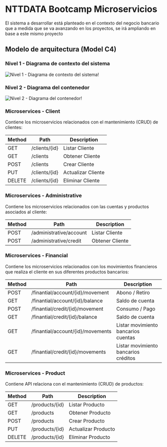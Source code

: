 
# NTTDATA Bootcamp Microservicios

El sistema a desarrollar está planteado en el contexto del negocio bancario que a medida que
se va avanzando en los proyectos, se irá ampliando en base a este mismo proyecto

## Modelo de arquitectura (Model C4)

### Nivel 1 - Diagrama de contexto del sistema

![Nivel 1 - Diagrama de contexto del sistema!](https://viewer.diagrams.net/?tags=%7B%7D&highlight=0000ff&edit=_blank&layers=1&nav=1&title=Bootcamp%20semana%201.drawio#R%3Cmxfile%20pages%3D%223%22%3E%3Cdiagram%20id%3D%22ujk5nt7GG_lKg_exM23N%22%20name%3D%22Nivel%201%20-%20Diagrama%20de%20contexto%20del%20sistema%22%3E7Zhbc5s4FMc%2FjR%2BT4WIc59FgJ53dZDddN7PPAo6BRkZUiNjOp98jIUBc4jTbTqfTKZPY1l9Hl3N09BMwc4P98ZaTIr1nMdCZY8XHmbueOY5tLzz8ksqpVjzPrYWEZ7E26oRt9gJatLRaZTGUPUPBGBVZ0RcjlucQiZ5GOGeHvtmO0f6oBUlgJGwjQsfqv1ks0lpdOled%2FgGyJBWtw9d1zZ40xtqTMiUxOxiSu5m5AWdM1L%2F2xwCoDF4Tl7rdzSu17cQ45OJrGiSrl7%2F9%2BOOf1V26FI9ONIcguNCLUYpT4zDE6L8uMi5SlrCc0E2n%2BpxVeQyyVwtLnc0dYwWKNoqfQYiTXkxSCYZSKvZU18akTFV7WYA8Xsl1wmJIWfRUSzcZbazHfmrXS1bxCM441%2BQL4QmIM3ZObSc9NwbQUbwFtgfBT2jAgRKRPfczg%2BgES1q7bg3wh14GVWThZ5mi6AwlEaSYisAHWTz%2Fi%2Bx1%2Fz7Jn7I8mcllXcwc15bRDqpS4Di8Mf90KrT5sGYNZcSzQmQsrw1WUm6NLLaToUkBP0McaeYExjByjjg3uarSVNqHVZnlUJZ1%2F5SEQOt%2BsRnF6Po7loteKi2%2BVKypuChVMsg52Ivi2FXir0R%2Fq17CTvB0NByvqcR4hsMGqNUj9%2BU4e24lr%2B5MxQo789ZGW9OumQI%2F19l7vbXPeat7iRjFGJu94EJE6ppq6%2FVXtxefqVgM3XTeooKZ%2F5oiBiGMnSxH09vc7u1smUSHNBNQFkTt0QMeD7IB7uug9da1lu7NlYd6KTh7ArNm4dpeoIcw9J26ZIuUqNTfHxN58lxG88s6ZXHmPqFZItM%2BQmZgtrs%2Bbk2yiTOh512wLBdq63kyPaxLDGFgqX%2BZHQFqtixpva9d9UUt2ANxSnMmxMku%2B2PjH1IXMKlIqBbBOofFZ%2BACjmdBpmtdVx9N%2Bmxe6uKhO%2BgcS2upecg1hu9gHxY1%2Fr4JhdtTKWA%2Fpt%2BW7cQBYzEyGWOQUnlT0LDPICIeU8i6UJAslxPjLK4iUSpU7oBjWiMETwNo%2Fmbhr85C5ywLu3shuyHetk88g5YqUXwSPSWqWUO1nOUwRqNtLWzfOgPAEeMIjxoWW5NIXXvWtT2G4ZAsIzg6YzpOEbPF2BiZzhRHfwq2GprTB%2B73AKzdB2xbNgk7nyKs8%2FMRVunbiBXgy%2BwlejJotCoKmkWkY%2BwrNP4RoDQgNdErrpu40BtHdkthJ16hyhi3E%2BR7L4T%2F%2F5Q0t81Qn8W3ybUvvl388XJ9%2B%2Fi4TIvk4%2FX9h6v7%2BsnvK7k2vM17g3O957uOSo41oJwG3whUC3WN0Vdfb4K0AaOKpOvL7Yohoysth0zgid%2F2wjhujOGM0DXcDZ%2FU86zVCQ1apYMPRCB2ZYdLDN18AqtMEGFiFXiGJhLVa45bk%2BQJhYdO9HN2pzeI1czugcRxPa6lHMNbl1XzUkMq%2Bq2HMQocC5I3d%2BA4TMVLfGL9B%2BqtVJvgHHWL9l4Y%2BOYZauqrkcKS0UrAqjtSfh8M3%2FFgsK%2F6B8PUrbdnTxwMzrcfDFjsXjopU%2BPVnbv5Dw%3D%3D%3C%2Fdiagram%3E%3Cdiagram%20id%3D%226kr5Hfd6z6B2QjgmZJdZ%22%20name%3D%22Nivel%202%20-%20Diagrama%20del%20contenedor%22%3E7VxZU9tIEP41rtp9gNJh%2BXj0AYGQcKxJYHnZGkljWSBrtKPxlV%2B%2FPYes0zYQxxBWTgJWT8%2Fd833dPao0zMF0%2BYmiaPKVuDhoGJq7bJjDhmHoesuCX1yykhLLMqXAo76rlFLByP%2BBlVBT0pnv4jinyAgJmB%2FlhQ4JQ%2BywnAxRShZ5tTEJ8r1GyMMlwchBQVl657tsIqUdo53Kz7DvTdh6wl1ZMkWJsppJPEEuWWRE5knDHFBCmPw2XQ5wwBcvWRdZ73RD6XpgFIfsORX%2BHpCLK3q6QpEfno9HTxetC%2FtItRKzVTJh7ML81SOhbEI8EqLgJJX2KZmFLuatavCU6nwhJAKhDsJHzNhKbSaaMQKiCZsGqtRF8UTU5w84dHt8n%2BDRDojzJEWnfpBol%2BeZDJrMqKNGfbkck3jgnM87Y6zNOg8%2BHhvJ5BiiHlZV7yZXZ9%2Bfflhz%2Bv3qwevOnBifHRlSj88804FaxU%2BYTDGjK1CgOEDMn%2BctAykD89Z66R7AF7UN4pHYj9xEYTIBcvAETBHTghU3L9FUtd9H4ZMfeg2%2Bra2GYep8tQezmEE%2FNFG%2FXUVKvVgyxLFD%2FYj5JJQKPS5eK2lkzJdmguGnDT01jEGmGz5GGBvfVa7K9e1Z7Ic4jmX7AbJxINuFagGsbn9MQpYzpda%2FM5IUHMXCGPgY9Fa0TAvhm6d%2Bi1bsVGCp1TCspBDW0y5WAJnsOS92%2FflaZMnGxFpBY9YwUzerlwyBbmvspbPVt81WteKQANY42wpshCM%2BVXWt%2FO7m1qdqLYrTNDKosPng5FEkgxCZk8x7U8dcz51sbkSLic9wHCFxRhdAD7wCnOvBeram1jFP2xbIY0bJE86WtEzdGqguMvKx%2BPAaEyRMf7r0OPMcO81jabIw8j4KfI%2BbvQOYAdZu9uFoohPXZ2rcEfFDJo6exc1DO4YlHGjiH7eOAch0%2FqTkeVk7L1QCvSCskhkVwsom833DX0BdDEaFbLEJ2jZYnGPK8HIrkKlSU2%2FKKgk3K6ZapERnaEo2yZJcR3sx9sGjgr9qdnq4JIuVs%2Bz1L43udO71LyPj4cOwU%2BXkjDI7VeqZ75KdvvoOJTGmc9%2FhFNJzp37owynmQyAV7ASnGAF%2FUImKn9Ec8dGFLvwcRVTyXJ%2F7QoZ2h%2B1xMFtuJrIg4G4dmC2ZCXdQTN4hlDeGwfxXbCIbFEuC3UQpw37IccBOWM1mH4vNNh%2B0jWyW4oWecNYoz1kZbBCG0kfOkyeqJbwUkhCXyU3XWnpf20JhJZZC1EnYVKskxaGldfUynRW5oURvRpnfqjhvTURl0jOqmPBdsGNGZuQpcw8UaRQY0qigyGYVRRo%2FTZHPweMUYIeIIRvFOCnJAG4ef5OBQWXsTEIwLk9N7isJPQ6Tl2R082Uj%2Bo7QPI0ZEhzlRzAcEwpBrzjD2UDijxjNAY7jrPZAoDEVG5PQwNhfSqjGdJpB6D8PCtEJqr4YjjMLbIluW2jKwSO042jdeLrgvw9wn7T4nzcBbnMrcCcBgLMKfEBwanLEVOhp7YZyW%2BL%2BFzsR5B3HFyG9YfaMYbcQDxkvQf4y1J%2B0h73hT0QurwfsfcPwL4hcCrDcfmewXJXEGa1ihqdl4JbykUMi3OeWhtRgQKkXRYHvoAz2kjFbwLoVmjsENmYQqKJV2DZ2pIyaNxvgMdsAGWUnuALWXuoav35ICr6zS70Vm3eCVvMF3mYxfbIDsnKRaeorGloBkRRIlTClJT5lWJKfnaCXgJZYSbPPTyssWdBTYpswiK7WrUA4hmlxRDA1OA23IhLXUkHi8PIJXiMGkMgb7MDSNSucXcK4r5M6u5j6oCI8HQgDGQq9AF%2Bnwn5IvqgDsgb2a%2BS6sl9NTAwCyl5yWcAl6jYh0wteRtxNkQ%2FQzYzGEGv%2FhRXjCBUYo6qxRmpMT%2BZYArboyY5JMGO4lzr6tbu%2BT3ddy%2FGC0S7zAkRlFcTQbu8%2FpVV512B%2BkJTWtouUnSmtvV%2B4iKowK7TKKKhjlbZ8zQWpsTQL6c9mp3CBVtDXm1v14YscQWor66lUmU%2FJXm7P465uX%2FQ6N9HZ2c3orn3mzpOl%2Bt%2FYS%2BUi6O%2FSXqz2fvf%2F7ubb5dHiZnHVcu8fg%2Fsu1Ub6kfXm%2B7%2FX7a2c494z3AeBg1Znr3DwsnRPNp8TCo%2F61WkffOwdq5T8SATzMj3TC71ZgHhFzJzjpHIpHZTLAMhL5QW2eYKIu1OiYyczCErAQo1TCAkjEsa%2B7Qc%2BWx0fLoypUzxvluLZDBE7UzyZO14wrr60rIypHzLXo%2Bud3mBY53oOl%2Bvp5nHW1J6b7Gnt36f%2F5%2Fzy6P62%2B5l9%2B05GdEk%2B%2F2tOPoyPts33ypJ45SLs3Uf7FdfUJMIUOQBlOBY3DiEKHR9E8TaG3eONtXzfKnMPPUUhfwERZJSnDxqFe5T6cvogBHiYy%2BnNx6u%2BnK6zXXtgxvp2ung7DY4fW4PrYV%2F2qcOMtwkzNjsn9U1yHV3sxNBDXiU%2FLwP4UaKLbam%2FnSnC5u8QXQwCn5%2FCAwcTotOGesWV2Lwf3rYwLKmSCynWpCjLRETES%2BpXYT9WtLH5uNXRRh1tvIIprVYdbVRHGxJJp2SOp%2BJdD3UPYq%2Ff%2FXojkK1DkLcJQTZ7MHUIUocgO4H1%2Fb7NWvB3rylxZw4jtcNbO7xv7%2FA%2BxvfGp%2BbVYNXvdhad0fSbgXclfmqH94M7vCUQroDqjbjcMfNvkx7S4eXvyKz%2FZxD58lD6%2F6uYJ%2F8B%3C%2Fdiagram%3E%3Cdiagram%20id%3D%22rXOd0vIDMFLTdm29v_h1%22%20name%3D%22Nivel%203%20-%20Diagrama%20de%20componentes%22%3E7V1bc%2BI4Fv41VO0%2BdMoXbMgjl2S3tjozmWVqd%2BZpSxgFNDGWVxYE5tfPkS3b8gUwDdh0R%2BlL8LFuPjr6ztEnWfTsyXr3D4bC1QtdYL9nGYtdz572LMt03T78EpJ9Ihk8GolgychCJsoFM%2FInlsI02YYscFRIyCn1OQmLQo8GAfZ4QYYYox%2FFZG%2FUL9YaoiWuCGYe8qvS%2F5IFXyXSoTXI5f%2FEZLlKazbdx%2BTOGqWJ5ZNEK7SgH4rIfurZE0YpTz6tdxPsC%2BWleknyPR%2B4mzWM4YA3yfC%2Fnb8MPv7DQkIc77f5%2B%2BuLsfoiS4n4Pn1gvIDnl5eU8RVd0gD5T7l0zOgmWGBRqgFXeZqvlIYgNEH4B%2BZ8LzsTbTgF0YqvfXl3gaJVnF9c4GAxEv0El3Ofeu%2BJ6Jn4aeqkhaJZBx88fQq6YR4%2B8rSWNCDElpgf00reP2DYmK4xZ3vIyLCPONkWG4KkhS2zdHknwAfZD%2FElnf8hbBQa7yMPr8AWMSuZcf8ntJblj1HwToJlT%2FSr27NsU6h7sok41MPS5L%2FuQ5m8fGeKI4%2BRkBMaJAlGQpwlMuibUMUKw%2F9zqKlnTZRqRBuhbaJbRVKRfr6JSICjKCnfR3PsJ%2BVCNh%2B0OX6jAS%2FYkvv%2FDU1vfIliaxBtMN1wl9%2BET0v5Oy5lngscqQ3LSW%2BCPuflDCBLai6KF2SbiZyksFhXUJgzVfKq6dImsGOFnfu05rGnlaV41Acdq6VAR3jxT11ep9i7Bf3U6aL8mNYpWLAU%2B5cwokCEMpRFbXKcm4WhLYzoY0U4jkIUj8kP8A8iAwzsSfa0tjG0nwcOyCPO6DtW77i26UxkFYr8Lf4ROVYoNv31bilcz4PXf0hMFlo%2BRj5ZCrP3ACPA2u0xDE30tCBctjukJODx0HOEeRgPoMKJEf8T1jEBmSmupLwoGxSFUmCWhHUyq0ZYW2SxbvgLsIvBqNA87gQj68YtZhzvjiNjFcjSDI7tJHmkd%2B5LX%2FWRuzrLkLKV6uaGxtngB5cS%2Fy7Cwtk%2B4nhdhb9EPvNoiMfCQSHZGEg0CkOfeChHwhl94x%2BgpVJxbWCagic1pUJX8i%2FSdkWxPn7jBwCgiow1IHUuXn57kyTEqqo%2BirQnIcg9CkF5DFKHQjHwzIrAcyj%2BQMyTWS2jhE8BDXAdNLnxTxWakh%2BQx4Y0Rt77Mm5nqbwUm2JN2mMxgkFl%2FkiK55SDi85KoQwGRrlF8GgwGn6N4y0jF4hHMuQDviIOyCcKHILq%2BlUIZJQjruAJgCeBJAItpwyGJgqWPn7NheOAfpUDxEhb94oWi6ReI34wn36M0qBbSGRUrtSCdyEKUgcB1WxYBAHVv3EylJIk0EaZI4NqzJ62OEHsuKZ5RP0Nx6Os82pB3aqieh3SZ%2FBbhXqrDv%2FvwicoMqvoKK7gGByj4BZcs%2BoXbHNQ4xicyx1Ds4lL2sJ2Zy6gPrb%2FTeR%2FcNLL31OzFRfTXeFqr14pY2majtIMhq44y0k76%2BQ0J5nEXn%2Ba07AHO5l7%2FmA96HTag1bn7EEnSu93qnT7cyp92KnS%2B59S6faNeLCGSnc%2Bp9IPhGYtKd39nErv1pEOPqfS3dsovQm1pPDmMIlHJIg58SAmVZIUubySLCsEe6sApuZLOU%2FCD8sHuPEvtEWzmJ2NSXVjFCw3PhIZMfce0swVfr5A6Sb0%2FAeeC%2BZdzKjjij2lEYyCGVjPDEchDSIyJz7he1l6S%2Bx8SqifzcQrynTial20FiRNMI%2FCrPBcud8PZ%2F%2Fkij%2BdcPaFRasqY1ZDl4N1jRPTUmz9FHk2T2Dn6zwVFHHoOPVVYv9NcziaTEsEnlUl1jLOv0LrV5cNngbT0bTKdjUm%2FL%2Bd8bk2j3MTwt8sEv62VcP49%2BsYf7clYsfsPtQ%2BuSSNd4QrHAJc%2Fa7cyRkEcbFXLsr8wRWdrt3U6ZqXOl2Z9VUMqNyyADSLnOGgzAQmjyCz5TYDmkZ7JZkcqAcrMrMdJLKioVPa93CqZaUM8CFpQ27CmVoujy6mgmNH0SVRxQsNlhTu%2FERnv3w9GD3M0FasZyUL%2Bmu6xeuYL5eBxDxbP6MhZvH6TLsL%2BTpUuKdQ4fjiWhoqeHufAKwysaQl12dMp90IwbJH1vRRRwjtRQjDMry6TSME6%2BII4bw9AS%2FEYxSC1y3xCBVIN1qsSUCgwxNHdnim12yXQKH8A8XrLQN3tGXAso%2FCmt4zoPcM6D0DN9sz4Bb9hjus%2Bo1B3ZYB%2B%2FKZ5Xl%2Bo4jjI8%2BD8SbwKdtiCyOUUd%2Bv3WRL1yGMJzmFOUwBzkImt6vF%2FiNzRk1IPy%2Bv4x5IvptswY1bca%2Bx%2B%2B231%2FbPcFQnHNNZ4bRrj5%2Bezwqfc1fn1rk1yxi6k8caR1GKTDXMXgtmTaPEs9Tt2b1RfN6Mwet3%2F1LJFYk1y2lIrPUvXSz%2FJjrMLW3VGw6Ps2F962j6W5BhhzzvhImoTTte7Xjbc7zqMr92vNrxnrMn2u7O8V5IjP0sOH%2F4HGBx9UwCFHgERNHVObKJT4QBt7i2oNmxptin36jR7JhmxzryHsPyKzX3S49pQkzH5W3H5YMzfJOOyzWyqshaWrAeNN7S1hoh1smWtu%2FiTbfktZ4m7JpdbwS3ZdfMfr9oXOluiEP0mmmVTlQoZbgtv6YZNe252%2Fbc6nt52nNrz33OUpZtdee6NaWmKbWLKbVHTalpSk1Tah25D7e0InPHnJrecqbj9E7j9MJRDjpO10B7FtAOSnF6zXlgHVNsjqbYjp4n0tqboedSbJXD5u7xfU69hU078ntx5CpWa0euHfkZjtwyy3vYjPYcuSbcNOF2KeFmW5pw04SbJtw6ch%2F9Dgm3hvPAH%2BokvXQvwendER2epKdZTj05upvJkX6%2FR3u3b%2FZu6YHDHUyOGnq34Q%2Fl3dzv2Ltp5k87t7ad2zkvcGnnpp2b6tzS9%2Fzv17nZj507tzMOfu07w55y9OuDYQ56tzv%2BteHhE0023F%2F65SUNj5UwS1ZzpdNfrfLa3%2F0dd9Hd2a%2FJ17gaKJ14GyR4o2wtiVf1u13%2FFqEtRBqRmlqcVO9tGEtCCEHHWcYb2WHxG2x2naeN%2Ft5qKKGPji2U0u3RsYVTbvTRsfro2Bxr7fTodoldj3cXYvSt7ynEaOts%2BYbv3jUJLi79QsGGL9VlR8Bf%2B2z5ytaiO3zdr%2Fv4AlA6dk0xBaKPkf%2B8scDx85Z1LPB5YwHTLH3RzHDQXjBw3yiqv6FDQ%2BtpaNXf0KGh9QCV6z7Wx5xtQKtYVaKUq%2FGs%2BDa5F7oQEPX0Fw%3D%3D%3C%2Fdiagram%3E%3C%2Fmxfile%3E)

### Nivel 2 - Diagrama del contenedor

![Nivel 2 - Diagrama del contenedor!](https://viewer.diagrams.net/?tags=%7B%7D&highlight=0000ff&edit=_blank&layers=1&nav=1&page-id=O-kgVfaqMr8SLMBScucg&title=Diagrama%20de%20Servicios#R%3Cmxfile%3E%3Cdiagram%20id%3D%22Bx6dSO8bz-AME_juLxk2%22%20name%3D%22Modelado%22%3E7Vtbb%2BI4FP41SN2HQbkQLo%2BFtrOrpVpmWakz%2B1K5iRu84%2BREjinQX792YicEc2unITNSEBKcL8eOc77P8fEJdNxJtP7MULK4hwDTjmMF645703Ec27aG4kMimxzpOV4OhIwEyqkE5uQVK9BS6JIEOK04cgDKSVIFfYhj7PMKhhiDVdXtGWj1rAkKsQHMfURN9IEEfJGjQ2dQ4r9jEi70me3%2BKD8SIe2sriRdoABWW5B723EnDIDn36L1BFMZPB2XvN3dgaPFwBiO%2BTkNPg2%2B3P8xnf919%2B%2BXh4c%2FJ%2F0VOK%2BfVC8viC7VBc8YBEsRyHzMfKMDka5IRFEsrPEzxHyujljC9heEBlO0gaUcSMqR%2F11b4wUw8ir8ERWHbAGIw4wrnl2r4jGXLVWfDKfCZ6avzt6B7tG64jhFKdejAUpRkpKnbHyyYYRYSOIxcA6RcjKDpyOBGcfrLUgF8zOGCHO2ES7qaF%2FxqoQ9VOaqVIk9UNhiSyGOBpFSZlj0XJInvij%2B3sClY3BJgsfkAJ3iInnGBoPveAIUmMBjyPkllO5AiJIwFibFz7KZjBIRk%2BRawREJAtnzOE2QT%2BJwmrnd9ErkbxUBCYFo%2FkyzubAQDbHoYZwAiXkWEW8s3iJGE6vrdTwx1omw7dIWb%2BnO%2BARiMXxEMgaxEMAKSxGMGXDE0VMhT5Pro1PhtAAU4%2B6ZjLt1Ee4ahMcowhnC%2FAViV7Zl%2FdYy%2F%2FHM95tmvmcwzzeJZP5qhlkKsbjbiuA51m2UiPsjYgTRVgg1CGHUtBDskaEEH3EcQjbKqxlKyQvkWrj2ufjeyqAGGdhO0zrQA9jWAUQkJRALNF5GmBG%2Fpb4G6r3GqTdzeEoiwh8DnEBKeMt%2Frfyfm%2FfXx7%2BZ9%2Bf8M8wJg5b%2BOukv6hTNbQL20R%2FjlvZaae81TbtnsD6hRF5lW7c5UbfxNHdHCje9PVQWK%2F2Hc9k3uCTBo5%2FRidvZe3L2emcr4EjhZh%2FjtU3egUH4M2Epf8zLNy3hH034vnrNRQkfmms0avmuje99ZZmL8u2aezJdoPuH8CVFLK%2FJ3BEWIXGXb6syNahgb1XmojIwi3PXvg%2FLNks7naW59juzNKcuMvWAqmkaOkBoO38PTYZfJ02zzbt4kZi3hH884Y2nabZZS2kfodfJeOOJmm0%2BQzd4xkGI9YKsuGTinh%2FgQK2AIpALCOVT1ylAosD%2FMOcbtRKjJQe5FvNIr9N4TfhXGdzuaOQp%2B1tmO72esm%2F0IpwZmy1jhhkR14%2BZxmIRi6%2FbRt6Xp82yq8wq%2BoqDa%2FkbKWHCi8whJHJHqB7lwXU8hSXz8bEEOPcT2UiIj1beVIcyxkcFwzBFnLzgyjD2yUE1ncnJUKYTRf6gc0N7R1H5SFWrHVEVw%2FgBnZlP7N%2BmM%2BsHdVbRmHdcYVpN9s%2BipsHPpiZr1HVGWy%2BvKi5v0HUdq3x51RPk12tozTiN6%2ByItu9dVrRmkfleLDwRlstMu4N54w7GPTe9qXELs7fS3G5hzn5O9OuVmm2z1qwrURMhe%2F3boCeI258G1aKA5jc1ZvEZRfmEbx8R10h843sbt6m9TbEbKVPGb5WM8X35Y7ln6g21Lfu1u9Zw9OY90%2FuzUV0lOJ2OepdJR3fzRGc3gWg%2B4RRm%2BU%2BX3L38v5B7%2Bz8%3D%3C%2Fdiagram%3E%3Cdiagram%20id%3D%229GDHkVFBNGfcMy80zV9w%22%20name%3D%22Nivel%201%20-%20Diagrama%20de%20contexto%20del%20sistema%22%3E7ZjbbuM2EIafxpcJdLCc5NKynW2BtAjqALlcUNJY4oYWVYqO7T59hwdJ1CHOprsoFosVcjB%2FDYfD4fCjrFm42p8%2BCVIVf%2FAM2CzwstMsXM%2BCwPe9W%2FynlLNR5kFkhFzQzBp1wpb%2BA1b0rHqgGdQ9Q8k5k7TqiykvS0hlTyNC8GPfbMdZf9SK5DAStilhY%2FWZZrIw6m1w0%2Bm%2FAc2LZmR%2FcWfu7EljbGdSFyTjR0cKN7NwJTiX5tP%2BtAKmktfkxfS7f%2BNuG5iAUn5Nh93y4fP2%2BPvx6vnzU%2FyYPMd39%2BmV9VLLczNhyHD%2BtsmFLHjOS8I2nRoLfigzUF49bHU2D5xXKPoofgEpz3YxyUFylAq5Z%2FZuRupC91cNKLOlWidsJoynL0a6p6yxNhGqsN6ceDMLfhApXJhtYAuIiBzkBbuwXR6sa%2BB7kOKM%2FQQwIulrPw5iCyxv7bo1wA92GXSTJ19UiWLsjKRQYCmCGFTx%2FE%2Byt%2F5jUr7QMp%2BpZV3MgtBX2V4daonjiMb86VxZ8%2BGdNdSpoJWkvDQGSyW3Rh7fqUwUgH8THGkWrJxhVIwYm1pVZarsk0NNS6hr45%2BRBJjxi90YJjPe8VL2Smnx94E3N65qXQwqBn9Rnbqb%2BCm3%2F7WXpBMimw1FDHMT85kMO6BmRu7LGX1tpcg407lCZ9Ha6evaNSGIS84%2BOlv%2F0mytl5QzzLHrBRci1ddU36i%2Fur38TOViOM3gPSoETv1bijiEcHayGs1uc7%2B3s1URHQsqoa6I3pJHPB5UB9zXq3a2oXcb3t9EqNdS8Bdw7yxCP1rZIRx9py%2FVoyC69PenXJ081%2Bn82pQsRh4TRnNV9ikiAqs9jHFrkk1GpY274rSUeutFqjy8a0zhytO%2FqjpWqPmqZfW%2BdtMXreAPxCktmBAnXfbHxh%2BkLmBRkUQvgtcu4ysICafLYByDzHYIQ3s02bP51jaP3UEXeFYr3EOuMfwA%2B7Bp8fdNKNyeawn7Mf22fCePOPGRyRiDjKmHgoZ9DhHxmELWJZLQUgUmeHZIZa1RuQOBZY0QPA%2Bg%2BYuFPzsLw4ss7J6F%2FIZ42z7xHFrqQolJ%2BpLrbg3VSl7CGI2%2Bt%2FBj7wIAR4wjIm1Y7E0idR15d%2F4YhkOyjOAYjOk4RcwWY2NkBlMc%2FSHY6mhBH7jfA7B%2BH7Bt2yXsfIqwwY9HWK1vU15BrKqX2GDQaFlVjKakY%2BwbNP4%2FQOlAasIrLqW8shtHuWWwk29QZYzbCfJ9FML%2FPSTLbTfVF%2FH9LtfmH%2BDa8DHvHc71vt91VAq8AeUs%2BEagWuhrjD5zvQvSBow6k2GsdjCmjC2tnHCJJ37rhQvcGMOIcGq4G57091mvExq0qgk%2BEonYVQ5vMXXzCaxySaSLVRAUTRSq1wK3JilzBo%2BdGJf8wW4Qr4nukWSZGdfTE8NHl2XzUkMp9q2HMwqcKlI2T%2BA4zEHU%2BI31LzBbyZhgjLZH%2BywMYvMKhvp6pKTm7CBh2R0pvw6G73gw%2BDf9g2Hq0TvyJw6G4NsPBmx2L520qfPqLtz8Cw%3D%3D%3C%2Fdiagram%3E%3Cdiagram%20id%3D%22O-kgVfaqMr8SLMBScucg%22%20name%3D%22Nivel%202%20-%20Diagrama%20del%20contenedor%22%3E7VxZc9pIEP41VO0%2BxKUDAX7ksHdry0l5g6uy%2BziSBqFYaJTRgGF%2F%2FfYckkYHAhIHSCF8odbc0%2FN93a02PXu62v5BUbL8SHwc9SzD3%2FbsWc%2ByTHvkwB8u2UmJY5tSENDQV4UKwTz8DyuhoaTr0MdpqSAjJGJhUhZ6JI6xx0oyRCl5KxdbkKjca4ICXBPMPRTVpV9Cny2ldGQNC%2FmfOAyWWc%2Fm4F7eWaGssJpJukQ%2BedNE9kPPnlJCmHy32k5xxBcvWxdZ73HP3XxgFMfsmAqv5mT69u1lFr887Tafv3ybzL7SD6qVlO2yCWMf5q8uCWVLEpAYRQ%2BFdELJOvYxb9WAq6LMEyEJCE0QfsWM7dRmojUjIFqyVaTu%2Bihdivr8Asf%2BmO8TXLoR8V6l6DGMstJyhHxYeyeezYKsqYdbZmspBUI0wKxtVYr9AcXGZIUZ3UFFiiPEwk15IEhpWJCXKzYB3qh9EJfE%2Fcp1FAYfIQ8vQRcxrahx%2FxNaqfYnKH4N46DH93XQs2yTL%2Fd0nTLoh2bFX3aJKl69M8OpR8OEhSSWBcZcnBcyyIIvxRLDbxd66llTrRs%2BRhgb31ZelJd312kY4zSV7UfIxZFsF6pFsJqTBYlZSZcG39Yku%2FEhFdrAx2AOkm1xE94F6q9oxS0EjloNy8luwnq61Qogkz2XxX64yUWObEysFTTmzLS6erlsCLStsVNna7bNVrXikQjWWG8FNsITr6a6Tnl3S%2BvTtBbVaVqHYMHS9F%2FBiAYR2lHmvalzbpaONleit2XIcJogcSbfgB94BTjY03y2tjGyH4cOyFNGySvW7wxs05mqLjT5Qrx4jSUSqr%2FaBpx67rz%2BnVRZGPkERWHA1d4DjABttydwNNGDHzI17oSEMRNHz%2BHqYdzBEk4N8cO1Ywoyk18peVk2LAuVwKwIm2RWg7CxyXLf8A2wi0GpkCs2wci3cYMpw9t2ZKwDmarQdxQ3ZeSsLt8KprMMJVvqLDcyTsY%2BuFTwdwI92TdFT%2F0j6cm5Bnb6GHqUpJhuQo9TyNhfhXEIp1gOoc5OcIoR8AeVqPgX2iA%2ButiH3%2FOESp6bcGPIMr5gdxGtt%2FuJLIq4XQdqS9bCHhST9wjljWE4ETu2lA2KJcF%2BVkhjP%2BR5oCesY7MbYLN%2BK5sVeGFmnDUvc5aGDUJRJsh7DUS1jJdiEuM6uZnGwJwYLRRWYylEvYxNjUZSnDnGvVmnsyo31OjNqvNbE%2BflRFQnPauJCa%2BCHTWZVabMd6BIq19mSKuBIvtNFGn9MEUeg8cFwM4QQy5Kc%2BjVALeMv9nAoDL2ljEoV6Am95HEAYfJT2T%2B99Ne9J2jTeEzZDjKj2C8IBS8XnGGdUfitxRtAI5TvfRUoDEVu5DRwCLcSqjGdKUh9O9nhegMVU%2BGY22BHdHtAK04eMRumuSNFwv%2B6wD3w4B%2FXQS4nVbgzhwAbxeFgODU5oip0NM5DOWuxP0nNxOUDceTkN6yx9bsvuIPWacgfx3qH4az8ewHPJfvB%2Bz3huGf4LlUYHl4ZbDcFMSZ71KGV3XglvK5RxI84ZqG1GCg0DhJotBDGvaSBXuDRao0dw5s1BCooVXYSfZBKTVvNsILtgcy6kZwA6ydahp%2F%2F5AUfOtL3YrNB0FrcIK1WQ2fHICskmda2IqWUUEkBVI1TBmIVx2W5Osg6GWgJVbSnvADDEsWjZXYJQy8q7wVcMcwrY4Ipgan4UV44kYhyAxePsFnxAASeYMjWLp%2Bg7FLGLd1CmMX0xCKCEsH3ECG4iDCz4VwEpMndUByYH9Gvi%2F7NcTEwKEcZ08LuEQ9TtB6wduEmynyArpZ0xQc3c9YMY4oAmNUNXKkxvRhgyVgi57clERrhseFod%2BZ6%2B9prpcDWtawzgvglTUQw3B4ppDW8KZCWtljvIMxrX7zth4d0xJVYVpopxVQ56po%2BZkLCm1xKvHP%2FqjyCK1S3uz328rDGzmCQlnyqTTpz3EKM%2BoUprGg9StoTN9sLf9zNOb%2B4hpzEYX40bD4WRRiMLoAhJiXx5CLaMTwV9CI%2B%2Fbyp2rEaVFDPSwYC8fsu6OH%2BC6468knO3MRE5JRvnEcrCPEK2Lm3WWVa1HFUiBJ5ia8YZfHGblVLjr2tEFQAjpqPVKcJiROQzeMQrZTrXeRwtuLFJYydvaHCrVcAdCuiVQtTdfPGTM0zdF4OutihmeLGfbtMtDaZt05bA4aDs7kG5q3lY4nTfhjiNz%2BQSL%2FGRkPj2GMYi%2FkCXJnSXaQqXpaCsMKxTx5FWSUR556lUdwXV7DWUjvgnkNJRe4S2zoIqUnRUrvu8yG9swGMPZYjq7nTRTrfItr8i3sVpjt0hBu16Wogug58xCOdCn6t%2BVSOMe6FIPmjb2oSzGNQpEQd05%2FQnUpE6SJy%2FvhbQvNkkVKXkVOi%2FIeSTAVd7pE6ltwONoT8jqHo3M49nOlM%2BgcjmaHQ0LpimzwSqQKqecfbp46eCGU7byQa%2FJC2vMKOy%2Fkdr2QKrJebzZ0xd59psRfe53B2xm812rwDltBtzN4O4N3PyyPKs%2Bbz2nwHhkcunym4MHgEN6G7B%2Fe2Z2jrv7V7sy2vSw9Hy522oX2DwAazx4TZDoYO8o%2F0edgNOpdEtDqGWODsmINjYq%2ByIGpWhWVecfksc5P6vykq%2FOTtM%2FW6vykzk9qI%2BRz%2Bkk8WTX%2FqDcJxMUH5tkP%2FwM%3D%3C%2Fdiagram%3E%3Cdiagram%20id%3D%22QbTG_JwCGH9bPNvJZ3Ia%22%20name%3D%22Nivel%203%20-%20Diagrama%20de%20componentes%22%3E7V1dc%2BI2F%2F41zPS92IwtYwOXfCTdaTedtHSm3UthFHBjLCqLBPrr3yNbtuUPwASwyUbsbjY%2BlmRJPnqeo3Mk0bHGq%2B3PDK%2BXj3RO%2FA4y5tuONekgNEAW%2FBSCXSzoGigWLJg3j0VmJph6%2FxEpNKR0481JmEvIKfW5t84LXRoExOU5GWaMvuWTPVM%2F%2F9Q1XpCSYOpivyz9y5vzZSzto14m%2F0q8xTJ5sukM4jsrnCSWLQmXeE7fFJF137HGjFIe%2F7bajokv%2Bi7plzjfw567acUYCXidDNby%2B%2BMf%2F9JfVhvy8uvfk5%2B%2Foq8PX2QpId8lDSZzaL%2B8pIwv6YIG2L%2FPpCNGN8GciFINuMrSfKN0DUIThP8QznfyZeINpyBa8pUv785xuIzyiwsSzIfiPcHlzKfuSyx68PwkdVxDUa29DU9aQTfMJQdaK1WPY7Yg%2FFCvoPT9gF4TuiKc7SAjIz7m3mu%2BIlhq2CJNl70E%2BEW%2Bh%2BiSzv4ROgqV97FLlqCLhBXUuPsbXsnyRzh48YJFR7xXp4MsU3T3eBNyeA5Lkv%2B5W8vkxTsTErrMW3OPBnGCoRCniQz6LLpiSeDnDJ7UQWPlMaKOUDfxWkVSkX62Cb2AhGFcvo9nxI%2FLhWw%2B9ObomQY8p0vOvxua3PgSRtog6mA66212E35byP%2BjUmaZwJa9gezkJvTnrJgBZPGT8%2BK595qK7LiwqK%2BgMHui5FXTJVVghwo7tbXmodbKUlzqQx%2BrpcCLcKNPVV47%2F3Zz%2FVPVF8VmomOwoOq%2FhBEFIpShLJ4mx7mZG9pCid6WHifhGkdj8g3oQWSAgT1OW2sZfeuhZ4M85Iy%2BEPWOY5n2WD5CkT9HH5FjiSPVX20Xgnnu3O5drLJQ8xH2vYVQexcwArTdGsHQxPdzj8t6r6kX8Gjo2UI9jDvowrER%2FRPaMQaZKa6kPC%2Fr5YVSYBaEVTJUIawsMv9s%2BAuwS0Cp8Cx6CUb6Gl8J42R7GBnLQJZksC07zpOyc3z5llEdMqRsqdJc3zgZ%2FOBS4t9ZWDjdhZysyvAXy6cuXZORICgsKwOJhuu177k4Q8IpfeZv0EuF4prANAVPKkqFV8m%2FSN0Vxfrkme8BgDIyVoDUqXj5%2FipJiFW7%2BiDSHoUg6yAEZTZIFQpFwDPNA88%2B%2BwMzV2ZFRgGfAhqQKmhyok8ZmuIPyCNFGmH3ZRHVs1Begk1RT1ojMYKhy%2FyhFM8oB4pOS6EMBkaxRtA0GA1%2FRvaWkQlEkwzZwCfMAflEgX3oum4ZAhnlmCt4AuDpQRKBlhMGQxMHC588ZcJRQL%2FJAWIktXvC83n8XCNqmE%2FfhonRLSTSKleeQrZrHCQEAY%2FZsBAMqj9IPJTiJFBHmSOFasLuX0mM2NGTZiH1N5wM05dXCeqojOpVSJ%2FCbxnqURX%2B3wQnKDKUJ4oLEINt5GjBMcu8YJm9CmKwzyeGehOXbhsTF%2Bg9tvtb5L%2Bzk8vvidaKi8k2d7VTr5ShNEkGaYpCF5zkmHVnOcos9H2znCgrjHe8UxLIQZiV%2FCQEis3hFGwOe1CYtxYzGKZxKAP8Etch0620MVXqVk%2B%2FbK1f5%2BqX2f8Q%2BuXYLaiX07rfpRWNcD6ERqQuuyY1ovcpNQKd62lriIO63RZUov85VaL7MVSiN2hBJQafUyU%2BCm%2B0YUok1vFn04nBx9AJu3cww5V0ov24Xhs6Ye3xatyYTliGcVGcqONKV%2BKENODYC6IYYBA5keMUmbyULC2EuMuA%2BnQh603uFndw4xf8iqdRNCoKIhrDYLHxschIuHuXZC7FI3MhrDgc%2BUZm8HMmPIjRg12lEoyClqIHRsI1DUJv5vke38nSG4pGJgHEkyOPSmfa0WMdvBJO6WAWrtPCs879ODHKe0f8aSVGmQvSlyMEFeFB0K5RrFqKrh8LFsxiVPw2SwR5mDzs6i9EO02zPxxPCgELVA4kpDHOUhizHCa9702Gk7J3v3aA8%2F0e7kv7ra8S4DTz0GwlYKZGOJO5XS7C6TTkyDat1qn66BIcsvW44paEq%2B%2FKncwpKS52ykXRJXlBmwB1a9oE5kWmk2W7ruiV7hUjH3ETZLZMZ062LorzzL59xOIs1qyQ4brWxUTEFHF4jlXxSIMFhTu%2F0env3%2FZaD1P8KuL38QKmFX0lqyg%2BKA2JWbpegK4Ji%2BLRzS5c0qbCLZkKKgbsNxXcne8BrDIRwpfxaNNu1kJA1hBNBtpCaM5C6Bfh1alrIaCzLYTT1kA9ei6jYLy%2Beq5HBdIN5ysv8OCFx0S2f6ZXb1VUrvw9xeslUje0RCq2bfUaKb1GSq%2BRan6NlJPnDadf5o1e1RIp6%2FyZ5Wm8kcfxoevCeBP4lG4pgBHKqO9XbiqgqzWMJzmF2e8CnK6ZXJ4b8UdKRnWcfm72jFtw8l1ly0FUi1u13a9vfzsnENURYjrJnHas0f3DSeZzRnVOFa0ho%2B%2BMBxVEUbBMNcxeCmbNQqykV7VH4Ur2eU0P3o%2B1dKdf07FmWdXv7brBtuJqvX7%2FsDesiw6mv4YzbB%2Fzjpmw2jTxauJtjnjVJbiaeDXxnrIHxGqPeM90jD14AQ5cT%2BxdvrBPbOx7QmEbjCVob1hdrBucgHXaG6a9YZotLsgW%2FeKWwdt1h2kHmLbDG7bDc1sttR2ukfUUZC0EqHu1l7A15QBLfUt6s2z1%2FrY63jS7WgmuvHS9uK8tWf2wd9cTKqx1L2S4rj9Ne9A0czfN3Egzt2bud4auLNQedZ%2FpQosdXdp%2F9nn8Z0ifuKX9Z9p%2F1hZXOIVwy%2B060BJqMLQhrg3x5gzxw3s4tCGuwfUAuPYKhnjFgYYt%2B9Bs7UM7ePpLY1s9T%2FWhlU59ucUNmnpNmibyWyFyvRhcE%2Fk7iRyZxUVpRnNEfqZH7YnR%2Bca9vEstV672qN2SR62nPWrao6Y9ai1xRbdFj1rNSd8PdcIrGtScp1nnHud5ka%2FX0tti9Uyo5ZnQKSvW9UxIs1uO3ez8QqwmZ0L12C2h3x%2BD3SzzA7ObdvNpcmuY3HJnMWty0%2BR2Crklu%2FRvmNxQ6%2BR2wrGtXbvfUQ5uvTPMXqfFw1vNuhG9y5wxcfxQCLOgNRc6uxUVA323d1hFeye3xl86beBk4m14wTNlK%2Bl4Vb%2BJ%2BqcQv4KlEaqpxTnz7oax2IQQ7jhkPHtbIv4HnV1lacP%2FNWpK6INfc6W0e%2FCrdXhNqz74dY9Jcq71cWmb4goHv1pmN4e1g9szMbofycS4nZPhjbrGxUW23B3fIpce4H7pk%2BFL64hucPNe%2B%2FYFoHRETZELRB8C%2F3ltAXW4a1tA2wIKMJqFr4np95ozBm4bRfX3a2hoPQ6th5d0amj9vNCKnEG1zdkEtIqoEqVctWfFd8E90rmAqPv%2FAw%3D%3D%3C%2Fdiagram%3E%3C%2Fmxfile%3E)


### Microservices - Client

Contiene los microservicios relacionados con el mantenimiento (CRUD) de clientes:

| Method | Path              | Description        |
|--------|-------------------|--------------------|
| GET    | /clients/{id}  | Listar Cliente     | 
| GET    | /clients | Obtener Cliente    | 
| POST   | /clients | Crear Cliente | 
| PUT    | /clients/{id}  | Actualizar Cliente | 
| DELETE | /clients/{id}  | Eliminar Cliente |

### Microservices - Administrative

Contiene los microservicios relacionados con las cuentas y productos asociados al cliente:

| Method | Path              | Description        |
|--------|-------------------|--------------------|
| POST    | /administrative/account | Listar Cliente     | 
| POST    | /administrative/credit | Obtener Cliente    | 

### Microservices - Financial

Contiene los microservicios relacionados con los movimientos financieros que realiza el cliente en sus diferentes productos bancarios:

| Method | Path              | Description                          |
|--------|-------------------|--------------------------------------|
| POST    | /finantial/account/{id}/movement| Abono / Retiro                       | 
| GET    | /finantial/account/{id}/balance | Saldo de cuenta                      | 
| POST   | /finantial/credit/{id}/movement | Consumo / Pago                       | 
| GET    | /finantial/credit/{id}/balance  | Saldo de cuenta                      |
| GET   | /finantial/account/{id}/movements | Listar movimiento bancarios cuentas  | 
| GET    | /finantial/credit/{id}/movements | Listar movimiento bancarios créditos |

### Microservices - Product

Contiene API relaciona con el mantenimiento (CRUD) de productos:

| Method | Path           | Description         |
|--------|----------------|---------------------|
| GET    | /products/{id} | Listar Producto      | 
| GET    | /products       | Obtener Producto     | 
| POST   | /products       | Crear Producto       | 
| PUT    | /products/{id}  | Actualizar Producto | 
| DELETE | /products/{id}  | Eliminar Producto    |



